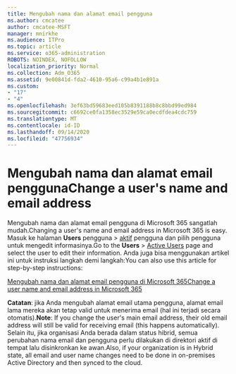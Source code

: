 ```yaml
---
title: Mengubah nama dan alamat email pengguna
ms.author: cmcatee
author: cmcatee-MSFT
manager: mnirkhe
ms.audience: ITPro
ms.topic: article
ms.service: o365-administration
ROBOTS: NOINDEX, NOFOLLOW
localization_priority: Normal
ms.collection: Adm_O365
ms.assetid: 9e00841d-fda2-4610-95a6-c99a4b1e891a
ms.custom:
- "17"
- "4"
ms.openlocfilehash: 3ef63bd59683eed105b8391188b8c8bbd99ed984
ms.sourcegitcommit: c6692ce0fa1358ec3529e59ca0ecdfdea4cdc759
ms.translationtype: MT
ms.contentlocale: id-ID
ms.lasthandoff: 09/14/2020
ms.locfileid: "47756934"
---
```

# <a name="change-a-users-name-and-email-address"></a><span data-ttu-id="398ed-102">Mengubah nama dan alamat email pengguna</span><span class="sxs-lookup"><span data-stu-id="398ed-102">Change a user's name and email address</span></span>

<span data-ttu-id="398ed-103">Mengubah nama dan alamat email pengguna di Microsoft 365 sangatlah mudah.</span><span class="sxs-lookup"><span data-stu-id="398ed-103">Changing a user's name and email address in Microsoft 365 is easy.</span></span> <span data-ttu-id="398ed-104">Masuk ke halaman **Users** pengguna \> [aktif](https://go.microsoft.com/fwlink/p/?linkid=834822) pengguna dan pilih pengguna untuk mengedit informasinya.</span><span class="sxs-lookup"><span data-stu-id="398ed-104">Go to the **Users** \> [Active Users](https://go.microsoft.com/fwlink/p/?linkid=834822) page and select the user to edit their information.</span></span> <span data-ttu-id="398ed-105">Anda juga bisa menggunakan artikel ini untuk instruksi langkah demi langkah:</span><span class="sxs-lookup"><span data-stu-id="398ed-105">You can also use this article for step-by-step instructions:</span></span>
  
[<span data-ttu-id="398ed-106">Mengubah nama dan alamat email pengguna di Microsoft 365</span><span class="sxs-lookup"><span data-stu-id="398ed-106">Change a user name and email address in Microsoft 365</span></span>](https://docs.microsoft.com/microsoft-365/admin/add-users/change-a-user-name-and-email-address)
  
 <span data-ttu-id="398ed-107">**Catatan**: jika Anda mengubah alamat email utama pengguna, alamat email lama mereka akan tetap valid untuk menerima email (hal ini terjadi secara otomatis).</span><span class="sxs-lookup"><span data-stu-id="398ed-107">**Note**: If you change the user's main email address, their old email address will still be valid for receiving email (this happens automatically).</span></span> <span data-ttu-id="398ed-108">Selain itu, jika organisasi Anda berada dalam status hibrid, semua perubahan nama email dan pengguna perlu dilakukan di direktori aktif di tempat lalu disinkronkan ke awan.</span><span class="sxs-lookup"><span data-stu-id="398ed-108">Also, if your organization is in Hybrid state, all email and user name changes need to be done in on-premises Active Directory and then synced to the cloud.</span></span>